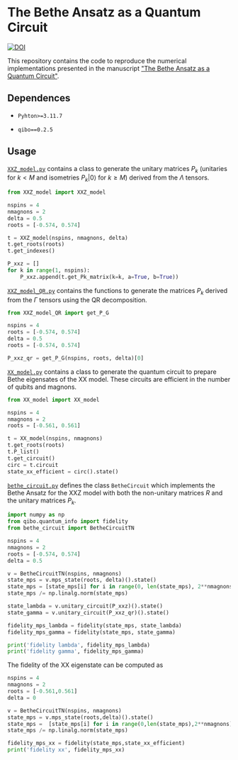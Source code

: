# The Bethe Ansatz as a Quantum Circuit
[![DOI](https://zenodo.org/badge/782965038.svg)](https://zenodo.org/doi/10.5281/zenodo.10936251)

This repository contains the code to reproduce the numerical implementations presented in the manuscript ["The Bethe Ansatz as a Quantum Circuit"](https://arxiv.org/abs/2309.14430).


## Dependences

- `Pyhton>=3.11.7`

- `qibo==0.2.5`


## Usage
[`XXZ_model.py`](https://github.com/AlejandroSopena/The-Bethe-Ansatz-as-a-Quantum-Circuit/blob/main/XXZ_model.py) contains a class to generate the unitary matrices $P_k$ (unitaries for $k < M$ and isometries $P_k|0\rangle$ for $k\geq M$) derived from the $\Lambda$ tensors.
```python
from XXZ_model import XXZ_model

nspins = 4
nmagnons = 2
delta = 0.5
roots = [-0.574, 0.574]

t = XXZ_model(nspins, nmagnons, delta)
t.get_roots(roots)
t.get_indexes()

P_xxz = []
for k in range(1, nspins):
    P_xxz.append(t.get_Pk_matrix(k=k, a=True, b=True))
```

[`XXZ_model_QR.py`](https://github.com/AlejandroSopena/The-Bethe-Ansatz-as-a-Quantum-Circuit/blob/main/XXZ_model_QR.py) contains the functions to generate the matrices $P_k$ derived from the $\Gamma$ tensors using the QR decomposition.
```python
from XXZ_model_QR import get_P_G

nspins = 4
roots = [-0.574, 0.574]
delta = 0.5
roots = [-0.574, 0.574]

P_xxz_qr = get_P_G(nspins, roots, delta)[0]
```

[`XX_model.py`](https://github.com/AlejandroSopena/The-Bethe-Ansatz-as-a-Quantum-Circuit/blob/main/XX_model.py) contains a class to generate the quantum circuit to prepare Bethe eigensates of the XX model. These circuits are efficient in the number of qubits and magnons.

```python
from XX_model import XX_model

nspins = 4
nmagnons = 2
roots = [-0.561, 0.561]

t = XX_model(nspins, nmagnons)
t.get_roots(roots)
t.P_list()
t.get_circuit()
circ = t.circuit
state_xx_efficient = circ().state()
```



[`bethe_circuit.py`](https://github.com/AlejandroSopena/Algebraic-Bethe-Circuits/blob/main/bethe_circuit.py) defines the class `BetheCircuit` which implements the Bethe Ansatz for the XXZ model with both the non-unitary matrices $R$ and the unitary matrices $P_k$.
```python
import numpy as np
from qibo.quantum_info import fidelity
from bethe_circuit import BetheCircuitTN

nspins = 4
nmagnons = 2
roots = [-0.574, 0.574]
delta = 0.5

v = BetheCircuitTN(nspins, nmagnons)
state_mps = v.mps_state(roots, delta)().state()
state_mps = [state_mps[i] for i in range(0, len(state_mps), 2**nmagnons)]
state_mps /= np.linalg.norm(state_mps)

state_lambda = v.unitary_circuit(P_xxz)().state()
state_gamma = v.unitary_circuit(P_xxz_qr)().state()

fidelity_mps_lambda = fidelity(state_mps, state_lambda)
fidelity_mps_gamma = fidelity(state_mps, state_gamma)

print('fidelity lambda', fidelity_mps_lambda)
print('fidelity gamma', fidelity_mps_gamma)
```

The fidelity of the XX eigenstate can be computed as
```python
nspins = 4
nmagnons = 2
roots = [-0.561,0.561]
delta = 0

v = BetheCircuitTN(nspins, nmagnons)
state_mps = v.mps_state(roots,delta)().state()
state_mps =  [state_mps[i] for i in range(0,len(state_mps),2**nmagnons)]
state_mps /= np.linalg.norm(state_mps)

fidelity_mps_xx = fidelity(state_mps,state_xx_efficient)
print('fidelity xx', fidelity_mps_xx)
```